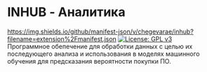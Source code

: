 # INHUB - Аналитика
https://img.shields.io/github/manifest-json/v/chegevarae/inhub?filename=extension%2Fmanifest.json [![License: GPL v3](https://img.shields.io/badge/License-GPLv3-blue.svg)](https://www.gnu.org/licenses/gpl-3.0)  
Программное обепечение для обработки данных с целью их последующего анализа и использования в моделях машинного обучения для предсказания вероятности покупки ПО.
